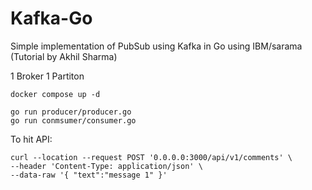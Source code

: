 # Kafka-Go
Simple implementation of PubSub using Kafka in Go using IBM/sarama 
(Tutorial by Akhil Sharma)

1 Broker 1 Partiton
```
docker compose up -d
```
```
go run producer/producer.go
go run conmsumer/consumer.go
```

To hit API:
```
curl --location --request POST '0.0.0.0:3000/api/v1/comments' \
--header 'Content-Type: application/json' \
--data-raw '{ "text":"message 1" }'
```